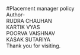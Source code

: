 #Placement manager policy
<br>
Author-
<br>
RUDRA CHAUHAN
<br>
KARTIK VYAS
<br>
POORVA VAISHNAV
<br>
KASAK SUTARIYA
<br>
Thank you for visiting.
